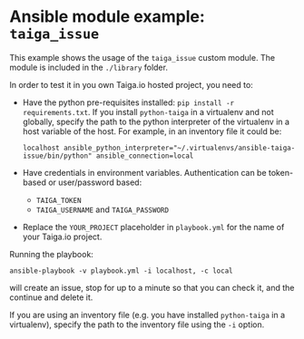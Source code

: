 # Ansible module example: `taiga_issue`

This example shows the usage of the `taiga_issue` custom module. The module is included in the `./library` folder.

In order to test it in you own Taiga.io hosted project, you need to:

- Have the python pre-requisites installed: `pip install -r requirements.txt`. If you install `python-taiga` in a virtualenv and not globally, specify the path to the python interpreter of the virtualenv in a host variable of the host. For example, in an inventory file it could be:

  ```
  localhost ansible_python_interpreter="~/.virtualenvs/ansible-taiga-issue/bin/python" ansible_connection=local
  ```

- Have credentials in environment variables. Authentication can be token-based or user/password based:
  - `TAIGA_TOKEN`
  - `TAIGA_USERNAME` and `TAIGA_PASSWORD`

- Replace the `YOUR_PROJECT` placeholder in `playbook.yml` for the name of your Taiga.io project.

Running the playbook:

```
ansible-playbook -v playbook.yml -i localhost, -c local
```

will create an issue, stop for up to a minute so that you can check it, and the continue and delete it.

If you are using an inventory file (e.g. you have installed `python-taiga` in a virtualenv), specify the path to the inventory file using the `-i` option.

